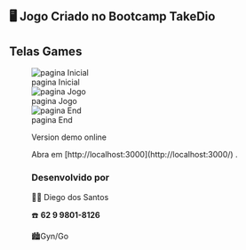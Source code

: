 ## :desktop_computer: Jogo Criado no Bootcamp TakeDio

<h2>Telas Games</h2>
<figure>
  <img src="imagem.jpg" alt="pagina Inicial">
  <figcaption>pagina Inicial</figcaption>
  <img src="imagem.jpg" alt="pagina Jogo">
  <figcaption>pagina Jogo</figcaption>
  <img src="imagem.jpg" alt="pagina End">
  <figcaption>pagina End</figcaption>

<p>Version demo online</p>
Abra em [http://localhost:3000](http://localhost:3000/) .



### Desenvolvido por

:man_technologist: Diego dos Santos

:phone: **62 9 9801-8126**

:cityscape:Gyn/Go



